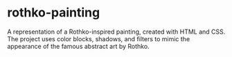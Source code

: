 # rothko-painting
A representation of a Rothko-inspired painting, created with HTML and CSS. The project uses color blocks, shadows, and filters to mimic the appearance of the famous abstract art by Rothko.
